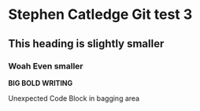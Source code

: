 # Stephen Catledge Git test 3

## This heading is slightly smaller

### Woah Even smaller

**BIG BOLD WRITING**

<codeBlock>Unexpected Code Block in bagging area</codeBlock>

